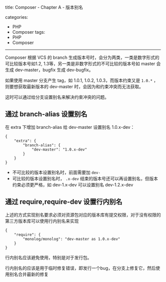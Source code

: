 title: Composer - Chapter A - 版本别名

categories:
  - PHP
  - Composer
tags:
  - PHP
  - Composer

---

Composer 根据 VCS 的 branch 生成版本号时，会分为两类，一类是数字形式的可比较版本号如1.2, 1.3等，另一类是非数字形式的不可比较的版本号如 master 会生成 dev-master，bugfix 生成 dev-bugfix。

如果使用 master 分支产生 tag，如 1.0.1, 1.0.2, 1.0.3，而版本约束又是 `1.0.*` ，则要想获取最新版本的 dev-master 时，会因为和约束冲突而无法获取。

这时可以通过给分支设置别名来解决约束冲突的问题。

<!--more-->

## 通过 branch-alias 设置别名

在 extra 下增加 branch-alias 给 dev-master 设置别名 1.0.x-dev：
```
{
    "extra": {
        "branch-alias": {
            "dev-master": "1.0.x-dev"
        }
    }
}
```
* 不可比较的版本设置别名时，前面需要加 `dev-`
* 可比较的版本设置别名时， `.x-dev` 结束的版本号还可以再设置别名，但版本约束必须更严格，如 dev-1.x-dev 可以设置别名 dev-1.2.x-dev

## 通过 require,require-dev 设置行内别名

上述的方式实现别名要求必须对资源包对应的版本库有提交权限，对于没有权限的第三方版本库可以使用行内别名来实现

```
{
    "require": {
        "monolog/monolog": "dev-master as 1.0.x-dev"
    }
}
```

行内别名应该避免使用，特别是对于发行包。

行内别名的应该是用于临时修复错误，即发行一个bug，在分支上修复它，然后使用别名合并最新的修复

